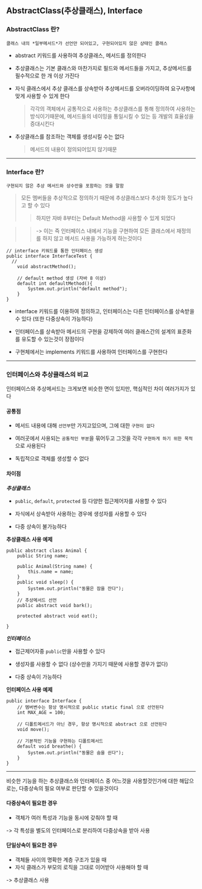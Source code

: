 ## AbstractClass(추상클래스), Interface

### AbstractClass 란?

```
클래스 내의 *일부메서드*가 선언만 되어있고, 구현되어있지 않은 상태인 클래스
```

- abstract 키워드를 사용하여 추상클래스, 메서드를 정의한다

- 추상클래스는 기본 클래스와 마찬가지로 필드와 메서드들을 가지고, 추상메서드를 필수적으로 한 개 이상 가진다

- 자식 클래스에서 추상 클래스를 상속받아 추상메서드를 오버라이딩하여 요구사항에 맞게 사용할 수 있게 한다
  > 각각의 객체에서 공통적으로 사용하는 추상클래스를 통해 정의하여 사용하는 방식이기때문에, 메서드들의 네이밍을 통일시킬 수 있는 등 개발의 효율성을 증대시킨다
- 추상클래스를 참조하는 객체를 생성시킬 수는 없다
  > 메서드의 내용이 정의되어있지 않기때문

---

### Interface 란?

```
구현되지 않은 추상 메서드와 상수만을 포함하는 것을 말함
```

> 모든 멤버들을 추상적으로 정의하기 때문에 추상클래스보다 추상화 정도가 높다고 할 수 있다
>
> > 하지만 자바 8부터는 Default Method을 사용할 수 있게 되었다

> > -> 이는 즉 인터페이스 내에서 기능을 구현하여 모든 클래스에서 재정의를 하지 않고 메서드 사용을 가능하게 하는것이다

```
// interface 키워드를 통한 인터페이스 생성
public interface InterfaceTest {
  //
    void abstractMethod();

	// default method 생성 (자바 8 이상)
    default int defaultMethod(){
    	System.out.println("default method");
    }
}
```

- interface 키워드를 이용하여 정의하고, 인터페이스는 다른 인터페이스를 상속받을 수 있다 (또한 다중상속이 가능하다)

- 인터페이스를 상속받아 메서드의 구현을 강제하여 여러 클래스간의 설계의 표준화를 유도할 수 있는것이 장점이다

- 구현체에서는 implements 키워드를 사용하여 인터페이스를 구현한다

---

### 인터페이스와 추상클래스의 비교

인터페이스와 추상메서드는 크게보면 비슷한 면이 있지만, 핵심적인 차이 여러가지가 있다

#### 공통점

- 메서드 내용에 대해 `선언부`만 가지고있으며, 그에 대한 `구현이 없다`

- 여러곳에서 사용되는 `공통적인 부분`을 묶어두고 그것을 각각 `구현하게 하기 위한 목적`으로 사용된다

- 독립적으로 객체를 생성할 수 없다

#### 차이점

**_추상클래스_**

- `public`, `default`, `protected` 등 다양한 접근제어자를 사용할 수 있다

- 자식에서 상속받아 사용하는 경우에 생성자를 사용할 수 있다

- 다중 상속이 불가능하다

**추상클래스 사용 예제**

```
public abstract class Animal {
    public String name;

    public Animal(String name) {
        this.name = name;
    }
    public void sleep() {
        System.out.println("동물은 잠을 잔다");
    }
    // 추상메서드 선언
    public abstract void bark();

    protected abstract void eat();

}
```

**_인터페이스_**

- 접근제어자중 `public`만을 사용할 수 있다

- 생성자를 사용할 수 없다 (상수만을 가지기 때문에 사용할 경우가 없다)

- 다중 상속이 가능하다

**인터페이스 사용 예제**

```
public interface Interface {
    // 멤버변수는 항상 명시적으로 public static final 으로 선언된다
    int MAX_AGE = 100;

    // 디폴트메서드가 아닌 경우, 항상 명시적으로 abstract 으로 선언된다
    void move();

    // 기본적인 기능을 구현하는 디폴트메서드
    default void breathe() {
        System.out.println("동물은 숨을 쉰다");
    }
}
```

---

비슷한 기능을 하는 추상클래스와 인터페이스 중 어느것을 사용할것인가에 대한 해답으로는, 다중상속의 필요 여부로 판단할 수 있을것이다

#### 다중상속이 필요한 경우

- 객체가 여러 특성과 기능을 동시에 갖춰야 할 때

-> 각 특성을 별도의 인터페이스로 분리하여 다중상속을 받아 사용

#### 단일상속이 필요한 경우

- 객체들 사이의 명확한 계층 구조가 있을 때
- 자식 클래스가 부모의 로직을 그대로 이어받아 사용해야 할 때

-> 추상클래스 사용
